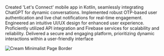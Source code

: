 Created 'Let's Connect' mobile app in Kotlin, seamlessly integrating ChatGPT for dynamic conversations. Implemented robust OTP-based user authentication and live chat notifications for real-time engagement. Engineered an intuitive UI/UX design for enhanced user experience. Proficiently utilized API integration and Firebase services for scalability and reliability. Delivered a secure and engaging platform, prioritizing dynamic interactions within a user-friendly interface



![Cream Minimalist Page Border](https://github.com/harshitchauhan0/LetsConnect/assets/113535743/d8e0ddb5-51ab-4fb1-9203-26c000ad0762)
